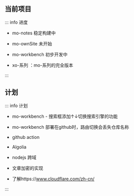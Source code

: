 ## 当前项目

::: info  <Badge type='info'>进度</Badge>

- mo-notes <Badge type='info'>稳定构建中</Badge>
- mo-ownSite <Badge type='danger'>未开始</Badge>
- mo-workbench <Badge type='warning'>初步开发中</Badge>

- xo-系列  ：mo-系列的完全版本



:::


## 计划 

::: info  <Badge type='info'>计划</Badge>

- mo-workbench - 搜索框添加↑↓切换搜索引擎的功能

- mo-workbench 部署在github时，路由切换会丢失仓库名称

- github action 

- Algolia

- nodejs 跨域

- 文章加密的实现

- 了解https://www.cloudflare.com/zh-cn/

:::